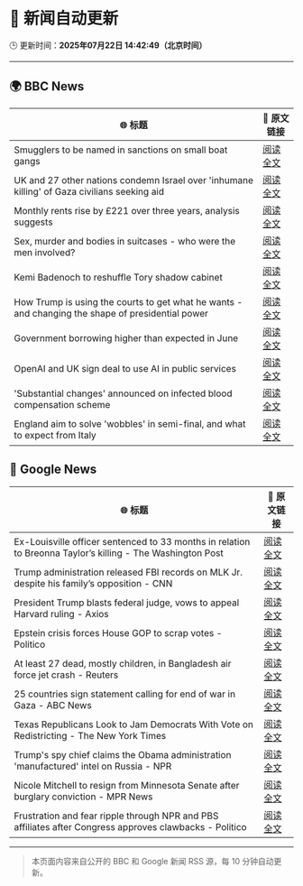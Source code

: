 # 🧠 新闻自动更新

🕒 更新时间：**2025年07月22日 14:42:49（北京时间）**

---

## 🌍 BBC News

| 🌐 标题 | 🔗 原文链接 |
|--------|-------------|
| Smugglers to be named in sanctions on small boat gangs | [阅读全文](https://www.bbc.com/news/articles/ckg3lpwx41xo) |
| UK and 27 other nations condemn Israel over 'inhumane killing' of Gaza civilians seeking aid | [阅读全文](https://www.bbc.com/news/articles/c4g814gy2e7o) |
| Monthly rents rise by £221 over three years, analysis suggests | [阅读全文](https://www.bbc.com/news/articles/cwyxp280dxwo) |
| Sex, murder and bodies in suitcases - who were the men involved? | [阅读全文](https://www.bbc.com/news/articles/cx2313nz09zo) |
| Kemi Badenoch to reshuffle Tory shadow cabinet | [阅读全文](https://www.bbc.com/news/articles/c24v0j73e75o) |
| How Trump is using the courts to get what he wants - and changing the shape of presidential power | [阅读全文](https://www.bbc.com/news/articles/c3en0qwp44do) |
| Government borrowing higher than expected in June | [阅读全文](https://www.bbc.com/news/articles/cwygq5plz04o) |
| OpenAI and UK sign deal to use AI in public services | [阅读全文](https://www.bbc.com/news/articles/czdv68gejm7o) |
| 'Substantial changes' announced on infected blood compensation scheme | [阅读全文](https://www.bbc.com/news/articles/c9dgznqvwe9o) |
| England aim to solve 'wobbles' in semi-final, and what to expect from Italy | [阅读全文](https://www.bbc.com/sport/football/articles/cn0zj5r79k7o) |

## 📰 Google News

| 🌐 标题 | 🔗 原文链接 |
|--------|-------------|
| Ex-Louisville officer sentenced to 33 months in relation to Breonna Taylor’s killing - The Washington Post | [阅读全文](https://news.google.com/rss/articles/CBMioAFBVV95cUxQZ0szckFsbVZWYy1TVm14bFFBT1hPbklSSkhVWG9sOWZXUE1aQ3RIQkNqdTRPVnhUaXYzRXZIVGtFR3QwN2pBVzkzU3EwRllySzY0YTFLZzVKbVR0VDhVN0RheVFRdmtRN0V6a3dQX2VJemRsOHZTOGJUaXYtOTVFOUZuSEJIN2owMGFUUGdHb21lV3lucjFYY2dVOF9RSlBF?oc=5) |
| Trump administration released FBI records on MLK Jr. despite his family’s opposition - CNN | [阅读全文](https://news.google.com/rss/articles/CBMidkFVX3lxTE85TUYzSFB5WjJQZDJBYTVKME9GRXc4bDBsc2x3angxZjA4R2ZaeFc4S2JWTElQVDZYaXVROERrd2oyc2xYdnc2Ti1RaFVGaFZ3WlVZMU9DQjdWWmYwZi1vanJ3Vk1qa29fS1I0Z0xuQXdVS3MyT1HSAXtBVV95cUxNNWp4WFlNb3RWcTBOejZZWDRubzhlR0hHMV9EQXZJTnhVWnJFdUcySVZLUjhydXJ0dVZZb2Vkdl9DbEgzOENxTDJFd0hVN0xvU0xxbFJEbFk1bURXVlFCRjMtQXZuWDNnQ1hBYTlzYXFpLVpWdFY2MzNQLU0?oc=5) |
| President Trump blasts federal judge, vows to appeal Harvard ruling - Axios | [阅读全文](https://news.google.com/rss/articles/CBMikAFBVV95cUxPNUxsQzBGaUNOM09hNnFGaTBaeHRMQ2JoQkl1UlkxRGdtUUJDUHhBbFJlc21XcldrZ2psbDN4cjVjUEtOMk9PUGFzMjBGc3c3T2pqZDVEUGttYlFDZHVDbEs0VkYwV2F4YXktaUZQVXNZbkl2eTl5TDBxME0wa3ZQSHh1WWdYXzh3b2lRUWh4Nm4?oc=5) |
| Epstein crisis forces House GOP to scrap votes - Politico | [阅读全文](https://news.google.com/rss/articles/CBMipwFBVV95cUxOcGNaVFR1SGtsVmktMGs1eXh1MWNhMTRLMEoxMUZ2UVVCMXI1Y09JUC02WFpCY1lWTGh3Y28zZWRPdjNFdWx5cm9nbWx4amxfUElRRGhDWS1QNWdjUTdTTXA2cTctZDVjLWxMNERXcXRmdUdPZ2hnTEVxYkx0WEhoT2pKa3FnUjZpYU9zXy1iSHh2bjA3SWdWNVdFWVU3MWtUcnNLeDZDcw?oc=5) |
| At least 27 dead, mostly children, in Bangladesh air force jet crash - Reuters | [阅读全文](https://news.google.com/rss/articles/CBMiwAFBVV95cUxPeWV5QVAzUGxhclNLa2ZUMTdadkVGQUN4YWQ5elFNbU1XMW1MbHlWYmRDVFl1R2xVamtJYnd2dE5OaHc1M2U2OXQ1WnNXQzFGTllES2lEQUlXWk1jUEpmX2wzYU4xOGd0R1JsVElOWW9kT3RfZktWYmUwd0tsUm9lU3UwbEVNcjNSYkxOa0RnUG4wb0doZTdyYUdDVm80dUtXREhWd29RcWd5WS0xWGFRMXRMSkp5RnYzc19yVV9WeVI?oc=5) |
| 25 countries sign statement calling for end of war in Gaza - ABC News | [阅读全文](https://news.google.com/rss/articles/CBMipwFBVV95cUxOZXo1VkJONi1odXZ6bkxkR1ZkUkNpb2t3TkNZTUJMT0pVTkpBM3FmZ3Fmd0lZOUNNZGYxaUg1YkpiZU1XY0VENkY0RUVpb09tUUVBbzFwVTBpNnZUeG9wazJPQ0d2c2Zld2xZY3FrS1BNUXBXZWJNczlrdF93T01LZ2hfU21tRXpBOEhGODZDY2MzUlVTU25CY1dlM0hkUGhqbFZWLVdXZ9IBrAFBVV95cUxQU0c2WVpmUk5NYXM4QnExby1TZmJjb3hyR3cwLVdoMkJuOGNGM25pUG14NWY3ZTlDUHdKNlZ1bjZHX0s5bjYyS2FRRXhUSVQ2RlpHQW43TEhSTmhoMkVGTHZoUXRyM201dkJSUUhrdlRxanMyUmNpeTZoS01KelF1Qklsckh4YWVlb05sWVdITzNWVlYzTmVFWnZiSGFHVVBtbU9TUHBGQy1NaUJD?oc=5) |
| Texas Republicans Look to Jam Democrats With Vote on Redistricting - The New York Times | [阅读全文](https://news.google.com/rss/articles/CBMihAFBVV95cUxPVFVKVzBOUURCeG9NdjgwcEJPUnRBaEd0b0RVSjJlUmRaam9vV3d0d2dxVWpMZjRfaVk5dHNhdDVyYm5fYlJUSDZMTDVZeFRDcnFSMG1hc2Y1NWtNdU9vTm15RjV2MmlUU2h2QTNpZ2M3MG1hcnhhNk5lejRnOGkzSEllZzA?oc=5) |
| Trump's spy chief claims the Obama administration 'manufactured' intel on Russia - NPR | [阅读全文](https://news.google.com/rss/articles/CBMihgFBVV95cUxQVkNqRTNiVndqR2pMWC1WaGNyX0xjRWVGWG9qVWRiTmVGVGtvZjQwdWVMMnNPOTYxXzBpZU11LXZ2M1JWUW5VVExHaGFPM0NLblZmMEotc3JkVUlwR0pkX21ZSENCaU0zQ0lsRXBUUFRXZ3cyTzRMUTVvYlU2dHpsTklRcTB1QQ?oc=5) |
| Nicole Mitchell to resign from Minnesota Senate after burglary conviction - MPR News | [阅读全文](https://news.google.com/rss/articles/CBMimgFBVV95cUxPRENyLS1mVXRqZ3RfOEU3eVg3blcyNHNkeGNkdnZrXzlKUUttcTlmREJMcUdGOW44UHduUjFMN2VoYUNYN3R3ZENFaGpJZWwxVE41LTJyel9EMjBuN3F0RzhIQ3RZMW96azZ0VjhsemlfOWtNMWh0SHN2c0lxYi1HNnhEQUU0RjBQQl9ZZkFQYXJ6RVdaXzZmV2pB?oc=5) |
| Frustration and fear ripple through NPR and PBS affiliates after Congress approves clawbacks - Politico | [阅读全文](https://news.google.com/rss/articles/CBMimAFBVV95cUxQS3k5M2RhN19ZOVVIMmxhWnMtdlR1czVRdkJQVE1veWVlaktoclZOLWdfSkNidlBFOTM2NDFTT1FlUlpYcjkwN1BQZUUyT2IwTHJMT2ZjQXhNYjRjTTlYbkVaQUxLWUdIMktibS1Cb0h5UFVpX3g1US1Bd3lBODE4OW1DSDBnTzh0WFd2Tld1Q0cxR1U3SDdTXw?oc=5) |

---
> 本页面内容来自公开的 BBC 和 Google 新闻 RSS 源，每 10 分钟自动更新。